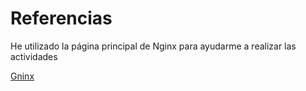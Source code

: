 # Referencias

He utilizado la página principal de Nginx para ayudarme a realizar las actividades

[Gninx](https://www.gninx.com)
